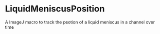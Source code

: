 # LiquidMeniscusPosition
A ImageJ macro to track the psotion of a liquid meniscus in a channel over time
